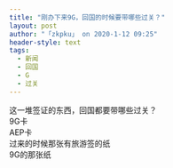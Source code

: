 ```yaml
---
title: "刚办下来9G，回国的时候要带哪些过关？"
layout: post
author: "「zkpku」 on 2020-1-12 09:25"
header-style: text
tags:
  - 新闻
  - 回国
  - G
  - 过关
---
```


<head></head>
<body>
  这一堆签证的东西，回国都要带哪些过关？
 <br> 9G卡
 <br> AEP卡
 <br> 过来的时候那张有旅游签的纸
 <br> 9G的那张纸
 <br>
</body>



